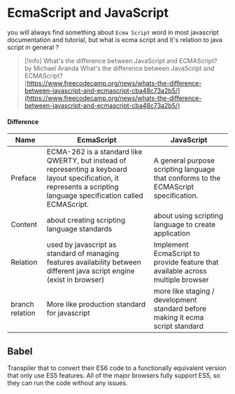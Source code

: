 # EcmaScript and JavaScript

you will always find something about `Ecma Script` word in most javascript documentation and tutorial, but what is ecma script and it's relation to java script in general ?

> [!info] What's the difference between JavaScript and ECMAScript?  
> by Michael Aranda What's the difference between JavaScript and ECMAScript?  
> [https://www.freecodecamp.org/news/whats-the-difference-between-javascript-and-ecmascript-cba48c73a2b5/](https://www.freecodecamp.org/news/whats-the-difference-between-javascript-and-ecmascript-cba48c73a2b5/)  

#### Difference

|Name|EcmaScript|JavaScript|
|---|---|---|
|Preface|ECMA-262 is a standard like QWERTY, but instead of representing a keyboard layout specification, it represents a scripting language specification called ECMAScript.|A general purpose scripting language that conforms to the ECMAScript specification.|
|Content|about creating scripting language standards|about using scripting language to create application|
|Relation|used by javascript as standard of managing features availability between different java script engine (exist in browser)|Implement EcmaScript to provide feature that available across multiple browser|
|branch relation|More like production standard for javascript|more like staging / development standard before making it ecma script standard|


## Babel

Transpiler that to convert their ES6 code to a functionally equivalent version that only use ES5 features. All of the major browsers fully support ES5, so they can run the code without any issues.